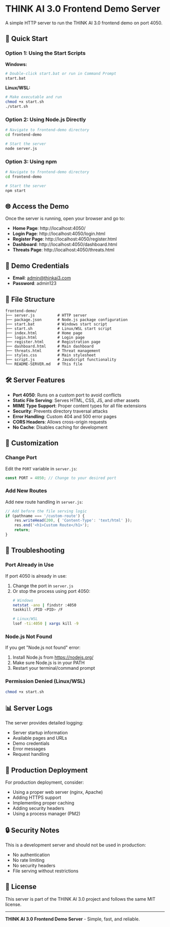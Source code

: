 # THINK AI 3.0 Frontend Demo Server

A simple HTTP server to run the THINK AI 3.0 frontend demo on port 4050.

## 🚀 Quick Start

### Option 1: Using the Start Scripts

**Windows:**
```bash
# Double-click start.bat or run in Command Prompt
start.bat
```

**Linux/WSL:**
```bash
# Make executable and run
chmod +x start.sh
./start.sh
```

### Option 2: Using Node.js Directly

```bash
# Navigate to frontend-demo directory
cd frontend-demo

# Start the server
node server.js
```

### Option 3: Using npm

```bash
# Navigate to frontend-demo directory
cd frontend-demo

# Start the server
npm start
```

## 🌐 Access the Demo

Once the server is running, open your browser and go to:

- **Home Page**: http://localhost:4050/
- **Login Page**: http://localhost:4050/login.html
- **Register Page**: http://localhost:4050/register.html
- **Dashboard**: http://localhost:4050/dashboard.html
- **Threats Page**: http://localhost:4050/threats.html

## 🔑 Demo Credentials

- **Email**: admin@thinkai3.com
- **Password**: admin123

## 📁 File Structure

```
frontend-demo/
├── server.js          # HTTP server
├── package.json       # Node.js package configuration
├── start.bat          # Windows start script
├── start.sh           # Linux/WSL start script
├── index.html         # Home page
├── login.html         # Login page
├── register.html      # Registration page
├── dashboard.html     # Main dashboard
├── threats.html       # Threat management
├── styles.css         # Main stylesheet
├── script.js          # JavaScript functionality
└── README-SERVER.md   # This file
```

## 🛠️ Server Features

- **Port 4050**: Runs on a custom port to avoid conflicts
- **Static File Serving**: Serves HTML, CSS, JS, and other assets
- **MIME Type Support**: Proper content types for all file extensions
- **Security**: Prevents directory traversal attacks
- **Error Handling**: Custom 404 and 500 error pages
- **CORS Headers**: Allows cross-origin requests
- **No Cache**: Disables caching for development

## 🔧 Customization

### Change Port
Edit the `PORT` variable in `server.js`:
```javascript
const PORT = 4050; // Change to your desired port
```

### Add New Routes
Add new route handling in `server.js`:
```javascript
// Add before the file serving logic
if (pathname === '/custom-route') {
    res.writeHead(200, { 'Content-Type': 'text/html' });
    res.end('<h1>Custom Route</h1>');
    return;
}
```

## 🐛 Troubleshooting

### Port Already in Use
If port 4050 is already in use:
1. Change the port in `server.js`
2. Or stop the process using port 4050:
   ```bash
   # Windows
   netstat -ano | findstr :4050
   taskkill /PID <PID> /F
   
   # Linux/WSL
   lsof -ti:4050 | xargs kill -9
   ```

### Node.js Not Found
If you get "Node.js not found" error:
1. Install Node.js from https://nodejs.org/
2. Make sure Node.js is in your PATH
3. Restart your terminal/command prompt

### Permission Denied (Linux/WSL)
```bash
chmod +x start.sh
```

## 📊 Server Logs

The server provides detailed logging:
- Server startup information
- Available pages and URLs
- Demo credentials
- Error messages
- Request handling

## 🚀 Production Deployment

For production deployment, consider:
- Using a proper web server (nginx, Apache)
- Adding HTTPS support
- Implementing proper caching
- Adding security headers
- Using a process manager (PM2)

## 🔒 Security Notes

This is a development server and should not be used in production:
- No authentication
- No rate limiting
- No security headers
- File serving without restrictions

## 📝 License

This server is part of the THINK AI 3.0 project and follows the same MIT license.

---

**THINK AI 3.0 Frontend Demo Server** - Simple, fast, and reliable.
